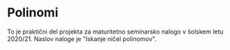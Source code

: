 # Polinomi
To je praktični del projekta za maturitetno seminarsko nalogo v šolskem letu 2020/21. Naslov naloge je "Iskanje ničel polinomov".
